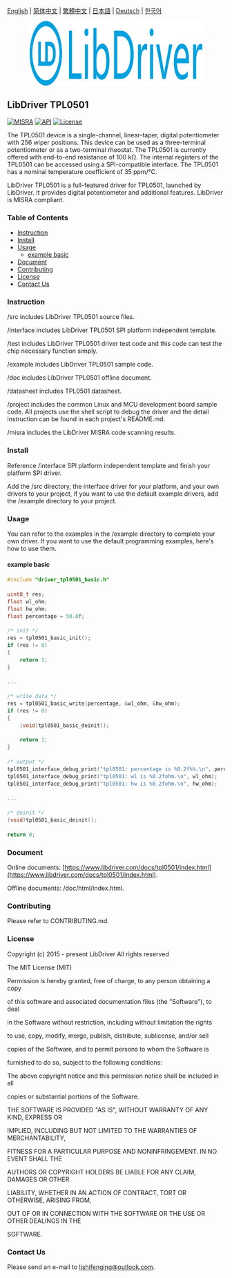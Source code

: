 [English](/README.md) | [ 简体中文](/README_zh-Hans.md) | [繁體中文](/README_zh-Hant.md) | [日本語](/README_ja.md) | [Deutsch](/README_de.md) | [한국어](/README_ko.md)

<div align=center>
<img src="/doc/image/logo.svg" width="400" height="150"/>
</div>

## LibDriver TPL0501

[![MISRA](https://img.shields.io/badge/misra-compliant-brightgreen.svg)](/misra/README.md) [![API](https://img.shields.io/badge/api-reference-blue.svg)](https://www.libdriver.com/docs/tpl0501/index.html) [![License](https://img.shields.io/badge/license-MIT-brightgreen.svg)](/LICENSE)

The TPL0501 device is a single-channel, linear-taper, digital potentiometer with 256 wiper positions. This device can be used as a three-terminal potentiometer or as a two-terminal rheostat. The TPL0501 is currently offered with end-to-end resistance of 100 kΩ. The internal registers of the TPL0501 can be accessed using a SPI-compatible interface. The TPL0501 has a nominal temperature coefficient of 35 ppm/°C.

LibDriver TPL0501 is a full-featured driver for TPL0501, launched by LibDriver. It provides digital potentiometer and additional features. LibDriver is MISRA compliant.

### Table of Contents

  - [Instruction](#Instruction)
  - [Install](#Install)
  - [Usage](#Usage)
    - [example basic](#example-basic)
  - [Document](#Document)
  - [Contributing](#Contributing)
  - [License](#License)
  - [Contact Us](#Contact-Us)

### Instruction

/src includes LibDriver TPL0501 source files.

/interface includes LibDriver TPL0501 SPI platform independent template.

/test includes LibDriver TPL0501 driver test code and this code can test the chip necessary function simply.

/example includes LibDriver TPL0501 sample code.

/doc includes LibDriver TPL0501 offline document.

/datasheet includes TPL0501 datasheet.

/project includes the common Linux and MCU development board sample code. All projects use the shell script to debug the driver and the detail instruction can be found in each project's README.md.

/misra includes the LibDriver MISRA code scanning results.

### Install

Reference /interface SPI platform independent template and finish your platform SPI driver.

Add the /src directory, the interface driver for your platform, and your own drivers to your project, if you want to use the default example drivers, add the /example directory to your project.

### Usage

You can refer to the examples in the /example directory to complete your own driver. If you want to use the default programming examples, here's how to use them.

#### example basic

```C
#include "driver_tpl0501_basic.h"

uint8_t res;
float wl_ohm;
float hw_ohm;
float percentage = 50.0f;

/* init */
res = tpl0501_basic_init();
if (res != 0)
{
    return 1;
}

...
    
/* write data */
res = tpl0501_basic_write(percentage, &wl_ohm, &hw_ohm);
if (res != 0)
{
    (void)tpl0501_basic_deinit();

    return 1;
}

/* output */
tpl0501_interface_debug_print("tpl0501: percentage is %0.2f%%.\n", percentage);
tpl0501_interface_debug_print("tpl0501: wl is %0.2fohm.\n", wl_ohm);
tpl0501_interface_debug_print("tpl0501: hw is %0.2fohm.\n", hw_ohm);

...
    
/* deinit */
(void)tpl0501_basic_deinit();

return 0;
```

### Document

Online documents: [https://www.libdriver.com/docs/tpl0501/index.html](https://www.libdriver.com/docs/tpl0501/index.html).

Offline documents: /doc/html/index.html.

### Contributing

Please refer to CONTRIBUTING.md.

### License

Copyright (c) 2015 - present LibDriver All rights reserved



The MIT License (MIT) 



Permission is hereby granted, free of charge, to any person obtaining a copy

of this software and associated documentation files (the "Software"), to deal

in the Software without restriction, including without limitation the rights

to use, copy, modify, merge, publish, distribute, sublicense, and/or sell

copies of the Software, and to permit persons to whom the Software is

furnished to do so, subject to the following conditions: 



The above copyright notice and this permission notice shall be included in all

copies or substantial portions of the Software. 



THE SOFTWARE IS PROVIDED "AS IS", WITHOUT WARRANTY OF ANY KIND, EXPRESS OR

IMPLIED, INCLUDING BUT NOT LIMITED TO THE WARRANTIES OF MERCHANTABILITY,

FITNESS FOR A PARTICULAR PURPOSE AND NONINFRINGEMENT. IN NO EVENT SHALL THE

AUTHORS OR COPYRIGHT HOLDERS BE LIABLE FOR ANY CLAIM, DAMAGES OR OTHER

LIABILITY, WHETHER IN AN ACTION OF CONTRACT, TORT OR OTHERWISE, ARISING FROM,

OUT OF OR IN CONNECTION WITH THE SOFTWARE OR THE USE OR OTHER DEALINGS IN THE

SOFTWARE. 

### Contact Us

Please send an e-mail to lishifenging@outlook.com.